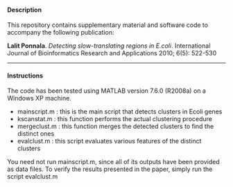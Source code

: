 
#### Description

This repository contains supplementary material and software code to accompany the following publication:

**Lalit Ponnala**. *Detecting slow-translating regions in E.coli*. International Journal of Bioinformatics Research and Applications 2010; 6(5): 522-530

<hr>

#### Instructions

The code has been tested using MATLAB version 7.6.0 (R2008a) on a Windows XP machine. 

- mainscript.m : this is the main script that detects clusters in Ecoli genes
- kscanstat.m : this function performs the actual clustering procedure
- mergeclust.m : this function merges the detected clusters to find the distinct ones
- evalclust.m : this script evaluates various features of the distinct clusters


You need not run mainscript.m, since all of its outputs have been provided as data files. To verify the results presented in the paper, simply run the script evalclust.m
